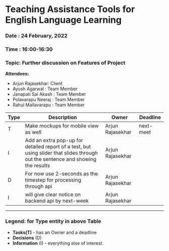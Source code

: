 # Teaching Assistance Tools for English Language Learning

### Date : 24 February, 2022

### Time : 16:00-16:30

### Topic: Further discussion on Features of Project

**Attendees:**

* Arjun Rajasekhar: Client
* Ayush Agarwal : Team Member
* Janapati Sai Akash : Team Member
* Polavarapu Neeraj : Team Member
* Rahul Mallavarapu : Team Member


Type | Description | Owner | Deadline
---- | ---- | ---- | ----
T | Make mockups for mobile view as well | Arjun Rajasekhar | next-meet
I | Add an extra  pop-up for detailed report of a test, but using slider that slides through out the sentence and showing the results | Arjun Rajasekhar
D | For now use 2-seconds as the timestep for processing through api | Arjun Rajasekhar
I | will give clear notice on backend api by next-week | Arjun Rajasekhar
----

### Legend: for **Type** entity in above Table 
* **Tasks(T)** - has an Owner and a deadline
* **Decisions** (D)
* **Information** (I) - everything else of interest.
